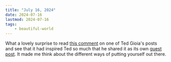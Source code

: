```yaml
---
title: "July 16, 2024"
date: 2024-07-16
lastmod: 2024-07-16
tags:
    - beautiful-world
---
```


What a lovely surprise to read [this comment](https://www.honest-broker.com/p/tell-us-about-the-person-who-inspires/comment/61772989) on one of Ted Gioia's posts and see that it had inspired Ted so much that he shared it as its own [guest post](https://www.honest-broker.com/p/i-told-three-big-lies-that-changed). It made me think about the different ways of putting yourself out there.
